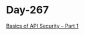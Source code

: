 # Day-267

[Basics of API Security – Part 1](https://securitysneak.com/basics-of-api-security-part-1/)
